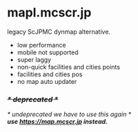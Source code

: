 # mapl.mcscr.jp
legacy ScJPMC dynmap alternative.
- low performance
- mobile not supported
- super laggy
- non-quick facilities and cities points
- facilities and cities pos
- no map auto updater
### ~~*\* deprecated \**~~
*\* undeprecated we have to use this again \**\
***use https://map.mcscr.jp instead.***
